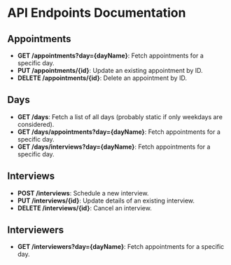 # API Endpoints Documentation

## Appointments

- **GET /appointments?day={dayName}**: Fetch appointments for a specific day.
- **PUT /appointments/{id}**: Update an existing appointment by ID.
- **DELETE /appointments/{id}**: Delete an appointment by ID.

## Days

- **GET /days**: Fetch a list of all days (probably static if only weekdays are considered).
- **GET /days/appointments?day={dayName}**: Fetch appointments for a specific day.
- **GET /days/interviews?day={dayName}**: Fetch appointments for a specific day.

## Interviews

- **POST /interviews**: Schedule a new interview.
- **PUT /interviews/{id}**: Update details of an existing interview.
- **DELETE /interviews/{id}**: Cancel an interview.

## Interviewers

- **GET /interviewers?day={dayName}**: Fetch appointments for a specific day.
